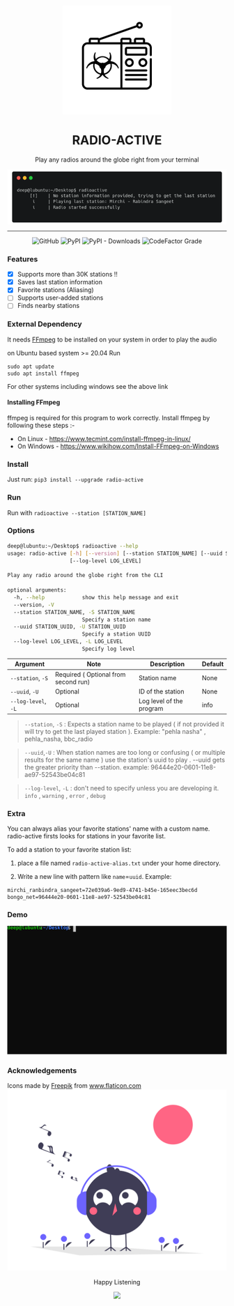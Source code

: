 <div align=center>
<p align=center><img src=images/logo.png width=250px></p>
<h1 align=center> RADIO-ACTIVE </h1>
<p align=center> Play any radios around the globe right from your terminal </p>

<p align=center>
<img align=center src=images/banner.png >
<hr>
<img alt="GitHub" src="https://img.shields.io/github/license/deep5050/radio-active?style=for-the-badge">
<img alt="PyPI" src="https://img.shields.io/pypi/v/radio-active?style=for-the-badge">
<img alt="PyPI - Downloads" src="https://img.shields.io/pypi/dm/radio-active?style=for-the-badge">
<img alt="CodeFactor Grade" src="https://img.shields.io/codefactor/grade/github/deep5050/radio-active/main?style=for-the-badge">

</p>
</div>

### Features

- [x] Supports more than 30K stations !!
- [x] Saves last station information
- [x] Favorite stations (Aliasing)
- [ ] Supports user-added stations
- [ ] Finds nearby stations

### External Dependency

It needs [FFmpeg](https://ffmpeg.org/download.html) to be installed on your
system in order to play the audio

on Ubuntu based system >= 20.04 Run

```
sudo apt update
sudo apt install ffmpeg
```

For other systems including windows see the above link

#### Installing FFmpeg

ffmpeg is required for this program to work correctly. Install ffmpeg by following these steps :-

- On Linux - <https://www.tecmint.com/install-ffmpeg-in-linux/>
- On Windows - <https://www.wikihow.com/Install-FFmpeg-on-Windows>


### Install

Just run: `pip3 install --upgrade radio-active`

### Run

Run with `radioactive --station [STATION_NAME]`

### Options

```bash
deep@lubuntu:~/Desktop$ radioactive --help
usage: radio-active [-h] [--version] [--station STATION_NAME] [--uuid STATION_UUID]
                    [--log-level LOG_LEVEL]

Play any radio around the globe right from the CLI

optional arguments:
  -h, --help            show this help message and exit
  --version, -V
  --station STATION_NAME, -S STATION_NAME
                        Specify a station name
  --uuid STATION_UUID, -U STATION_UUID
                        Specify a station UUID
  --log-level LOG_LEVEL, -L LOG_LEVEL
                        Specify log level

```


| Argument            | Note                                 | Description              | Default |
| ------------------- | ------------------------------------ | ------------------------ | ------- |
| `--station`, `-S`   | Required ( Optional from second run) | Station name             | None    |
| `--uuid`, `-U`      | Optional                             | ID of the station        | None    |
| `--log-level`, `-L` | Optional                             | Log level of the program | info    |





> `--station`, `-S` : Expects a station name to be played ( if not provided it
> will try to get the last played station ). Example: "pehla nasha" ,
> pehla_nasha, bbc_radio

> `--uuid`,`-U` : When station names are too long or confusing ( or multiple
> results for the same name ) use the station's uuid to play . --uuid gets the
> greater priority than --station. example: 96444e20-0601-11e8-ae97-52543be04c81

> `--log-level`, `-L` : don't need to specify unless you are developing it. `info` , `warning` , `error` , `debug` 

### Extra

You can always alias your favorite stations' name with a custom name.
radio-active firsts looks for stations in your favorite list.

To add a station to your favorite station list:

1. place a file named `radio-active-alias.txt` under your home directory.

2. Write a new line with pattern like `name`=`uuid`. Example:

```
mirchi_ranbindra_sangeet=72e039a6-9ed9-4741-b45e-165eec3bec6d
bongo_net=96444e20-0601-11e8-ae97-52543be04c81
```


### Demo

![demo](./images/demo.svg)
### Acknowledgements

<div>Icons made by <a href="https://www.freepik.com" title="Freepik">Freepik</a> from <a href="https://www.flaticon.com/" title="Flaticon">www.flaticon.com</a></div>

<div align=center>
<img src=images/footer.png>
<p align=center> Happy Listening </p>
<img src=https://forthebadge.com/images/badges/built-with-love.svg>
</div>
